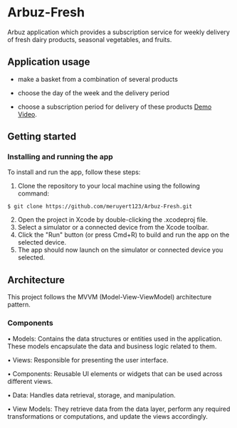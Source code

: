 # Arbuz-Fresh
Arbuz application which provides a subscription service for weekly delivery of fresh dairy products, seasonal vegetables, and fruits.

## Application usage
- make a basket from a combination of several products

- choose the day of the week and the delivery period

- choose a subscription period for delivery of these products
[Demo Video]([https://drive.google.com/drive/folders/1fM9h1mJYIYXQ8Kw3Ngt1sLLDqb6V9NlT?usp=sharing](https://drive.google.com/drive/folders/1bGlEb1RtC_1FuVTtBVbhTJ0l7tBROfug?usp=share_link)).


## Getting started
### Installing and running the app
To install and run the app, follow these steps:
1. Clone the repository to your local machine using the following command:
```
$ git clone https://github.com/meruyert123/Arbuz-Fresh.git
```
2. Open the project in Xcode by double-clicking the .xcodeproj file.
3. Select a simulator or a connected device from the Xcode toolbar.
4. Click the "Run" button (or press Cmd+R) to build and run the app on the selected device.
5. The app should now launch on the simulator or connected device you selected.

## Architecture
This project follows the MVVM (Model-View-ViewModel) architecture pattern. 
### Components
• Models: Contains the data structures or entities used in the application. These models encapsulate the data and business logic related to them.

• Views: Responsible for presenting the user interface.

• Components: Reusable UI elements or widgets that can be used across different views. 

• Data: Handles data retrieval, storage, and manipulation.

• View Models: They retrieve data from the data layer, perform any required transformations or computations, and update the views accordingly.
